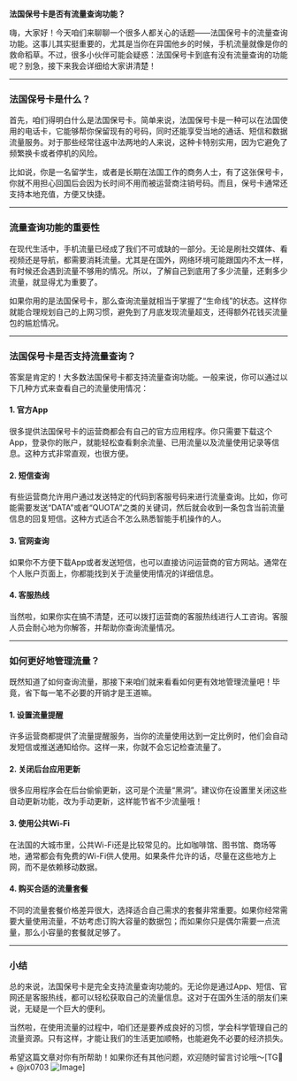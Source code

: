 **法国保号卡是否有流量查询功能？**

嗨，大家好！今天咱们来聊聊一个很多人都关心的话题——法国保号卡的流量查询功能。这事儿其实挺重要的，尤其是当你在异国他乡的时候，手机流量就像是你的救命稻草。不过，很多小伙伴可能会疑惑：法国保号卡到底有没有流量查询的功能呢？别急，接下来我会详细给大家讲清楚！

---

### 法国保号卡是什么？

首先，咱们得明白什么是法国保号卡。简单来说，法国保号卡是一种可以在法国使用的电话卡，它能够帮你保留现有的号码，同时还能享受当地的通话、短信和数据流量服务。对于那些经常往返中法两地的人来说，这种卡特别实用，因为它避免了频繁换卡或者停机的风险。

比如说，你是一名留学生，或者是长期在法国工作的商务人士，有了这张保号卡，你就不用担心回国后会因为长时间不用而被运营商注销号码。而且，保号卡通常还支持本地充值，方便又快捷。

---

### 流量查询功能的重要性

在现代生活中，手机流量已经成了我们不可或缺的一部分。无论是刷社交媒体、看视频还是导航，都需要消耗流量。尤其是在国外，网络环境可能跟国内不太一样，有时候还会遇到流量不够用的情况。所以，了解自己到底用了多少流量，还剩多少流量，就显得尤为重要了。

如果你用的是法国保号卡，那么查询流量就相当于掌握了“生命线”的状态。这样你就能合理规划自己的上网习惯，避免到了月底发现流量超支，还得额外花钱买流量包的尴尬情况。

---

### 法国保号卡是否支持流量查询？

答案是肯定的！大多数法国保号卡都支持流量查询功能。一般来说，你可以通过以下几种方式来查看自己的流量使用情况：

#### 1. **官方App**
   很多提供法国保号卡的运营商都会有自己的官方应用程序。你只需要下载这个App，登录你的账户，就能轻松查看剩余流量、已用流量以及流量使用记录等信息。这种方式非常直观，也很方便。

#### 2. **短信查询**
   有些运营商允许用户通过发送特定的代码到客服号码来进行流量查询。比如，你可能需要发送“DATA”或者“QUOTA”之类的关键词，然后就会收到一条包含当前流量信息的回复短信。这种方式适合不怎么熟悉智能手机操作的人。

#### 3. **官网查询**
   如果你不方便下载App或者发送短信，也可以直接访问运营商的官方网站。通常在个人账户页面上，你都能找到关于流量使用情况的详细信息。

#### 4. **客服热线**
   当然啦，如果你实在搞不清楚，还可以拨打运营商的客服热线进行人工咨询。客服人员会耐心地为你解答，并帮助你查询流量情况。

---

### 如何更好地管理流量？

既然知道了如何查询流量，那接下来咱们就来看看如何更有效地管理流量吧！毕竟，省下每一笔不必要的开销才是王道嘛。

#### 1. **设置流量提醒**
   许多运营商都提供了流量提醒服务，当你的流量使用达到一定比例时，他们会自动发短信或推送通知给你。这样一来，你就不会忘记检查流量了。

#### 2. **关闭后台应用更新**
   很多应用程序会在后台偷偷更新，这可是个流量“黑洞”。建议你在设置里关闭这些自动更新功能，改为手动更新，这样能节省不少流量哦！

#### 3. **使用公共Wi-Fi**
   在法国的大城市里，公共Wi-Fi还是比较常见的。比如咖啡馆、图书馆、商场等地，通常都会有免费的Wi-Fi供人使用。如果条件允许的话，尽量在这些地方上网，而不是依赖移动数据。

#### 4. **购买合适的流量套餐**
   不同的流量套餐价格差异很大，选择适合自己需求的套餐非常重要。如果你经常需要大量使用流量，不妨考虑订购大容量的数据包；而如果你只是偶尔需要一点流量，那么小容量的套餐就足够了。

---

### 小结

总的来说，法国保号卡是完全支持流量查询功能的。无论你是通过App、短信、官网还是客服热线，都可以轻松获取自己的流量信息。这对于在国外生活的朋友们来说，无疑是一个巨大的便利。

当然啦，在使用流量的过程中，咱们还是要养成良好的习惯，学会科学管理自己的流量资源。只有这样，才能让我们的生活更加顺畅，也能避免不必要的经济损失。

希望这篇文章对你有所帮助！如果你还有其他问题，欢迎随时留言讨论哦～[TG💪+ @jx0703 ![Image](https://github.com/user-attachments/assets/dbca1d08-cadb-493c-b0ec-ad6f7a83f270)]